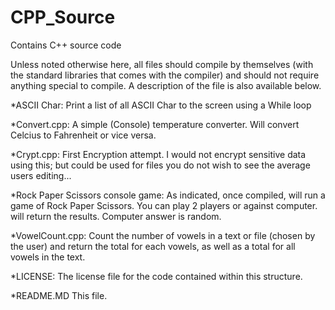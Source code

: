 # CPP_Source
Contains C++ source code

Unless noted otherwise here, all files should compile by themselves (with the standard libraries that comes with the compiler) and should not require anything special to compile. A description of the file is also available below.

  *ASCII Char:
    Print a list of all ASCII Char to the screen using a While loop
  
  *Convert.cpp:
    A simple (Console) temperature converter. Will convert Celcius to Fahrenheit or vice versa.

  *Crypt.cpp:
    First Encryption attempt. I would not encrypt sensitive data using this; 
    but could be used for files you do not wish to see the average users editing...

  *Rock Paper Scissors console game:
    As indicated, once compiled, will run a game of Rock Paper Scissors. You can play 2 players or against computer. will return the results. Computer answer is random.
	
  *VowelCount.cpp:
    Count the number of vowels in a text or file (chosen by the user) and return the total for each vowels, 
    as well as a total for all vowels in the text.
    
  *LICENSE:
	The license file for the code contained within this structure.

  *README.MD
	This file.